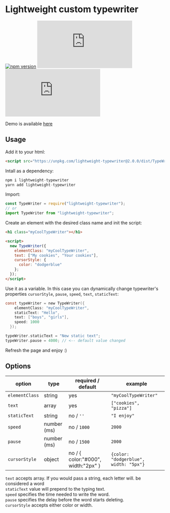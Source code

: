 # Lightweight custom typewriter

[![npm version](https://badgen.net/npm/v/lightweight-typewriter)](https://badgen.net/npm/v/lightweight-typewriter)
[![size](https://img.badgesize.io/shelooks16/Typewriter/master/dist/TypeWriter.min.js)](https://img.badgesize.io/shelooks16/Typewriter/master/dist/TypeWriter.min.js)
[![gzip size](https://img.badgesize.io/shelooks16/Typewriter/master/dist/TypeWriter.min.js?compression=gzip)](https://img.badgesize.io/shelooks16/Typewriter/master/dist/TypeWriter.min.js?compression=gzip)

Demo is available [here](https://shelooks16.github.io/Typewriter/)

## Usage

Add it to your html:

```html
<script src="https://unpkg.com/lightweight-typewriter@2.0.0/dist/TypeWriter.js"></script>
```

Intall as a dependency:

```js
npm i lightweight-typewriter
yarn add lightweight-typewriter
```

Import:

```js
const TypeWriter = require("lightweight-typewriter");
// or
import TypeWriter from "lightweight-typewriter";
```

Create an element with the desired class name and init the script:

```html
<h1 class="myCoolTypeWriter"></h1>

<script>
  new TypeWriter({
    elementClass: "myCoolTypeWriter",
    text: ["My cookies", "Your cookies"],
    cursorStyle: {
      color: "dodgerblue"
    };
  });
</script>
```

Use it as a variable. In this case you can dynamically change typewriter's
properties `cursorStyle`, `pause`, `speed`, `text`, `staticText`:

```c
const typeWriter = new TypeWriter({
    elementClass: "myCoolTypeWriter",
    staticText: "Hello",
    text: ["boys", "girls"],
    speed: 1000
  });

typeWriter.staticText = "New static text";
typeWriter.pause = 4000; // <-- default value changed
```

Refresh the page and enjoy :)

## Options

| option         | type        | required / default                 | example                               |
| -------------- | ----------- | ---------------------------------- | ------------------------------------- |
| `elementClass` | string      | yes                                | `"myCoolTypeWriter"`                  |
| `text`         | array       | yes                                | `["cookies", "pizza"]`                |
| `staticText`   | string      | no / `''`                          | `"I enjoy"`                           |
| `speed`        | number (ms) | no / `1000`                        | `2000`                                |
| `pause`        | number (ms) | no / `1500`                        | `2000`                                |
| `cursorStyle`  | object      | no / { color:"#000", width:"2px" } | `{color: "dodgerblue", width: "5px"}` |

`text` accepts array. If you would pass a string, each letter will.
be considered a word\
`staticText` value will prepend to the typing text.\
`speed` specifies the time needed to write the word.\
`pause` specifies the delay before the word starts deleting.\
`cursorStyle` accepts either color or width.
